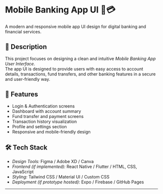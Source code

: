 # Mobile Banking App UI 📱💳  

A modern and responsive mobile app UI design for digital banking and financial services.  

## 📖 Description  
This project focuses on designing a clean and intuitive *Mobile Banking App User Interface*.  
The app UI is designed to provide users with easy access to account details, transactions, fund transfers, and other banking features in a secure and user-friendly way.  

## 🚀 Features  
- Login & Authentication screens  
- Dashboard with account summary  
- Fund transfer and payment screens  
- Transaction history visualization  
- Profile and settings section  
- Responsive and mobile-friendly design  

## 🛠 Tech Stack  
- *Design Tools:* Figma / Adobe XD / Canva  
- *Frontend (if implemented):* React Native / Flutter / HTML, CSS, JavaScript  
- *Styling:* Tailwind CSS / Material UI / Custom CSS  
- *Deployment (if prototype hosted):* Expo / Firebase / GitHub Pages  

---
